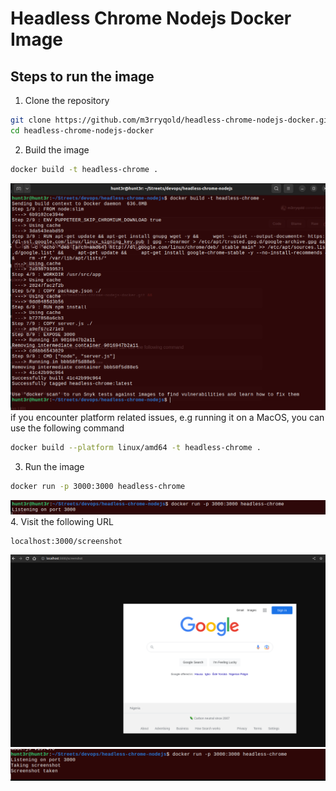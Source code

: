 # Headless Chrome Nodejs Docker Image
## Steps to run the image
1. Clone the repository
```bash
git clone https://github.com/m3rryqold/headless-chrome-nodejs-docker.git
cd headless-chrome-nodejs-docker
```
2. Build the image
```bash
docker build -t headless-chrome .
```
![](2023-01-09-13-21-20.png)
if you encounter platform related issues, e.g running it on a MacOS, you can use the following command
```bash
docker build --platform linux/amd64 -t headless-chrome .
```
3. Run the image
```bash
docker run -p 3000:3000 headless-chrome
```
![](2023-01-09-13-22-19.png)
4. Visit the following URL
```
localhost:3000/screenshot
```
![](2023-01-09-13-57-56.png)
![](2023-01-09-13-58-53.png)